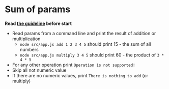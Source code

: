 # Sum of params

**Read [the guideline](https://github.com/mate-academy/js_task-guideline/blob/master/README.md) before start**

- Read params from a command line and print the result of addition or multiplication
  - `node src/app.js add 1 2 3 4 5` should print 15 - the sum of all numbers
  - `node src/app.js multiply 3 4 5` should print 60 - the product of `3 * 4 * 5`
- For any other operation print `Operation is not supported!`
- Skip all not numeric value
- If there are no numeric values, print `There is nothing to add` (or multiply)
